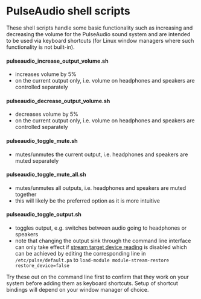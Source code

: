 # PulseAudio shell scripts

These shell scripts handle some basic functionality such as increasing and decreasing the volume for the PulseAudio sound system and are intended to be used via keyboard shortcuts (for Linux window managers where such functionality is not built-in).


#### pulseaudio\_increase\_output\_volume.sh
- increases volume by 5%
- on the current output only, i.e. volume on headphones and speakers are controlled separately

#### pulseaudio\_decrease\_output\_volume.sh
- decreases volume by 5%
- on the current output only, i.e. volume on headphones and speakers are controlled separately

#### pulseaudio\_toggle\_mute.sh
- mutes/unmutes the current output, i.e. headphones and speakers are muted separately

#### pulseaudio\_toggle\_mute\_all.sh
- mutes/unmutes all outputs, i.e. headphones and speakers are muted together
- this will likely be the preferred option as it is more intuitive

#### pulseaudio\_toggle\_output.sh
- toggles output, e.g. switches between audio going to headphones or speakers
- note that changing the output sink through the command line interface can only take effect if [stream target device reading](https://www.freedesktop.org/wiki/Software/PulseAudio/Documentation/User/DefaultDevice/) is disabled which can be achieved by editing the corresponding line in `/etc/pulse/default.pa` to ```load-module module-stream-restore restore_device=false```

Try these out on the command line first to confirm that they work on your system before adding them as keyboard shortcuts. Setup of shortcut bindings will depend on your window manager of choice.
